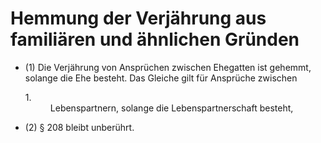 # Hemmung der Verjährung aus familiären und ähnlichen Gründen

- (1) Die Verjährung von Ansprüchen zwischen Ehegatten ist gehemmt, solange die Ehe besteht. Das Gleiche gilt für Ansprüche zwischen <dl style="font-weight:normal;font-style:normal;text-decoration:none;"><dt>1.</dt><dd style="font-weight:normal;font-style:normal;text-decoration:none;"><div>Lebenspartnern, solange die Lebenspartnerschaft besteht,

- (2) § 208 bleibt unberührt.

